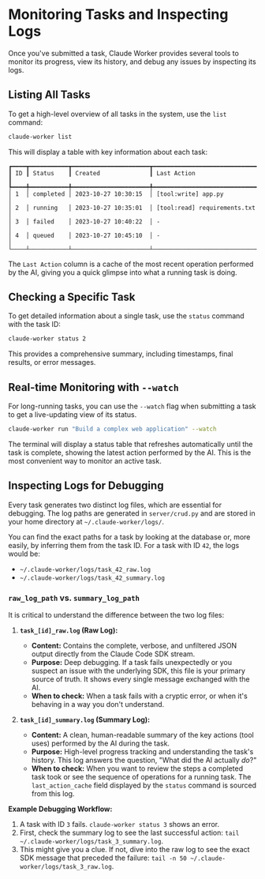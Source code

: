 # Monitoring Tasks and Inspecting Logs

Once you've submitted a task, Claude Worker provides several tools to monitor its progress, view its history, and debug any issues by inspecting its logs.

## Listing All Tasks

To get a high-level overview of all tasks in the system, use the `list` command:

```bash
claude-worker list
```

This will display a table with key information about each task:

```
┏━━━━┳━━━━━━━━━━━┳━━━━━━━━━━━━━━━━━━━━━━┳━━━━━━━━━━━━━━━━━━━━━━━━━━━━━━┓
┃ ID ┃ Status    ┃ Created              ┃ Last Action                  ┃
┡━━━━╇━━━━━━━━━━━╇━━━━━━━━━━━━━━━━━━━━━━╇━━━━━━━━━━━━━━━━━━━━━━━━━━━━━━┩
│ 1  │ completed │ 2023-10-27 10:30:15  │ [tool:write] app.py          │
│ 2  │ running   │ 2023-10-27 10:35:01  │ [tool:read] requirements.txt │
│ 3  │ failed    │ 2023-10-27 10:40:22  │ -                            │
│ 4  │ queued    │ 2023-10-27 10:45:10  │ -                            │
└────┴───────────┴──────────────────────┴──────────────────────────────┘
```

The `Last Action` column is a cache of the most recent operation performed by the AI, giving you a quick glimpse into what a running task is doing.

## Checking a Specific Task

To get detailed information about a single task, use the `status` command with the task ID:

```bash
claude-worker status 2
```

This provides a comprehensive summary, including timestamps, final results, or error messages.

## Real-time Monitoring with `--watch`

For long-running tasks, you can use the `--watch` flag when submitting a task to get a live-updating view of its status.

```bash
claude-worker run "Build a complex web application" --watch
```

The terminal will display a status table that refreshes automatically until the task is complete, showing the latest action performed by the AI. This is the most convenient way to monitor an active task.

## Inspecting Logs for Debugging

Every task generates two distinct log files, which are essential for debugging. The log paths are generated in `server/crud.py` and are stored in your home directory at `~/.claude-worker/logs/`.

You can find the exact paths for a task by looking at the database or, more easily, by inferring them from the task ID. For a task with ID `42`, the logs would be:

*   `~/.claude-worker/logs/task_42_raw.log`
*   `~/.claude-worker/logs/task_42_summary.log`

### `raw_log_path` vs. `summary_log_path`

It is critical to understand the difference between the two log files:

1.  **`task_[id]_raw.log` (Raw Log):**
    *   **Content:** Contains the complete, verbose, and unfiltered JSON output directly from the Claude Code SDK stream.
    *   **Purpose:** Deep debugging. If a task fails unexpectedly or you suspect an issue with the underlying SDK, this file is your primary source of truth. It shows every single message exchanged with the AI.
    *   **When to check:** When a task fails with a cryptic error, or when it's behaving in a way you don't understand.

2.  **`task_[id]_summary.log` (Summary Log):**
    *   **Content:** A clean, human-readable summary of the key actions (tool uses) performed by the AI during the task.
    *   **Purpose:** High-level progress tracking and understanding the task's history. This log answers the question, "What did the AI actually *do*?"
    *   **When to check:** When you want to review the steps a completed task took or see the sequence of operations for a running task. The `last_action_cache` field displayed by the `status` command is sourced from this log.

**Example Debugging Workflow:**

1.  A task with ID `3` fails. `claude-worker status 3` shows an error.
2.  First, check the summary log to see the last successful action: `tail ~/.claude-worker/logs/task_3_summary.log`.
3.  This might give you a clue. If not, dive into the raw log to see the exact SDK message that preceded the failure: `tail -n 50 ~/.claude-worker/logs/task_3_raw.log`.